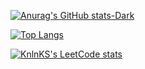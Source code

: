 [![Anurag's GitHub stats-Dark](https://github-readme-stats.vercel.app/api?username=Jean-Da-Rocha&count_private=1&show_icons=true&theme=dark#gh-dark-mode-only)](https://github.com/anuraghazra/github-readme-stats#gh-dark-mode-only)

[![Top Langs](https://github-readme-stats.vercel.app/api/top-langs/?username=Jean-Da-Rocha)](https://github.com/anuraghazra/github-readme-stats)

[![KnlnKS's LeetCode stats](https://leetcode-stats-six.vercel.app/?username=Juanitr0&theme=dark)](https://github.com/KnlnKS/leetcode-stats)


<!--
**Jean-Da-Rocha/Jean-Da-Rocha** is a ✨ _special_ ✨ repository because its `README.md` (this file) appears on your GitHub profile.

Here are some ideas to get you started:

- 🔭 I’m currently working on ...
- 🌱 I’m currently learning ...
- 👯 I’m looking to collaborate on ...
- 🤔 I’m looking for help with ...
- 💬 Ask me about ...
- 📫 How to reach me: ...
- 😄 Pronouns: ...
- ⚡ Fun fact: ...
-->
